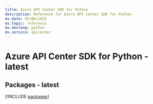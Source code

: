 ```yaml
---
title: Azure API Center SDK for Python
description: Reference for Azure API Center SDK for Python
ms.date: 03/06/2025
ms.topic: reference
ms.devlang: python
ms.service: apicenter
---
```

# Azure API Center SDK for Python - latest
## Packages - latest
[!INCLUDE [packages](api-center-index.md)]